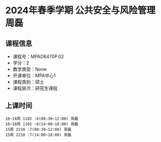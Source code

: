 # 2024年春季学期 公共安全与风险管理 周磊






## 课程信息

- 课程号：MPAD6470P.02
- 学分：2
- 教学类型：None
- 开课单位：MPA中心1
- 课程类别：硕士
- 课程层次：研究生课程

## 上课时间

```
16~18周 1102 :6(08:30~12:00) 周磊
16~18周 1102 :6(14:00~18:00) 周磊
15周 2210 :7(08:30~12:00) 周磊
15周 2210 :7(14:00~18:00) 周磊
```

